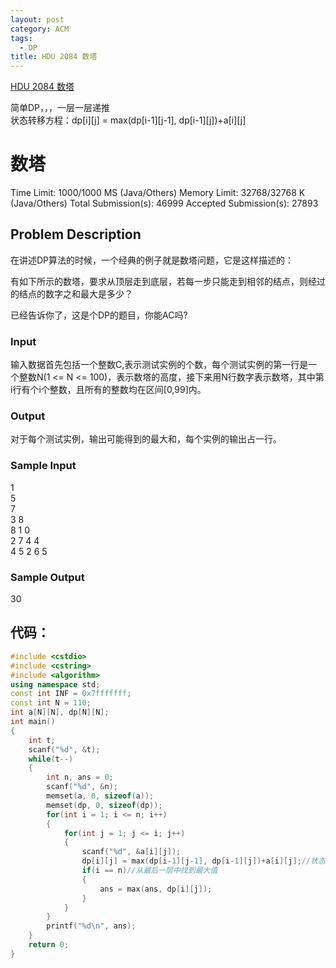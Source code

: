```yaml
---
layout: post
category: ACM
tags:
  - DP
title: HDU 2084 数塔
---
```

[HDU 2084 数塔](http://acm.hdu.edu.cn/showproblem.php?pid=2084)

简单DP，，，一层一层递推  
状态转移方程：dp[i][j] = max(dp[i-1][j-1], dp[i-1][j])+a[i][j]
<!--more-->
# 数塔

Time Limit: 1000/1000 MS (Java/Others)    Memory Limit: 32768/32768 K (Java/Others)
Total Submission(s): 46999    Accepted Submission(s): 27893


## Problem Description
在讲述DP算法的时候，一个经典的例子就是数塔问题，它是这样描述的：

有如下所示的数塔，要求从顶层走到底层，若每一步只能走到相邻的结点，则经过的结点的数字之和最大是多少？

已经告诉你了，这是个DP的题目，你能AC吗?
 

### Input
输入数据首先包括一个整数C,表示测试实例的个数，每个测试实例的第一行是一个整数N(1 <= N <= 100)，表示数塔的高度，接下来用N行数字表示数塔，其中第i行有个i个整数，且所有的整数均在区间[0,99]内。
 

### Output
对于每个测试实例，输出可能得到的最大和，每个实例的输出占一行。
 

### Sample Input
1  
5  
7  
3 8  
8 1 0   
2 7 4 4  
4 5 2 6 5  
 

### Sample Output
30
 


## 代码：
```c++
#include <cstdio>
#include <cstring>
#include <algorithm>
using namespace std;
const int INF = 0x7fffffff;
const int N = 110;
int a[N][N], dp[N][N];
int main()
{
    int t;
    scanf("%d", &t);
    while(t--)
    {
        int n, ans = 0;
        scanf("%d", &n);
        memset(a, 0, sizeof(a));
        memset(dp, 0, sizeof(dp));
        for(int i = 1; i <= n; i++)
        {
            for(int j = 1; j <= i; j++)
            {
                scanf("%d", &a[i][j]);
                dp[i][j] = max(dp[i-1][j-1], dp[i-1][j])+a[i][j];//状态转移方程
                if(i == n)//从最后一层中找到最大值
                {
                    ans = max(ans, dp[i][j]);
                }
            }
        }
        printf("%d\n", ans);
    }
    return 0;
}
```
